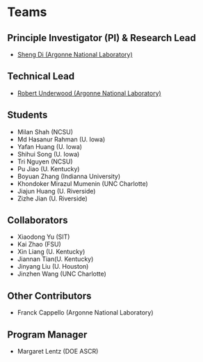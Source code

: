 # Teams

## Principle Investigator (PI) & Research Lead

- [Sheng Di (Argonne National Laboratory)](https://web.cels.anl.gov/~sdi/)

## Technical Lead

- [Robert Underwood (Argonne National Laboratory)](https://robertu94.github.io/)

## Students

- Milan Shah (NCSU)
- Md Hasanur Rahman (U. Iowa)
- Yafan Huang (U. Iowa)
- Shihui Song (U. Iowa)
- Tri Nguyen (NCSU)
- Pu Jiao (U. Kentucky)
- Boyuan Zhang (Indianna University)
- Khondoker Mirazul Mumenin (UNC Charlotte)
- Jiajun Huang (U. Riverside)
- Zizhe Jian (U. Riverside)

## Collaborators

- Xiaodong Yu (SIT)
- Kai Zhao (FSU)
- Xin Liang (U. Kentucky)
- Jiannan Tian(U. Kentucky)
- Jinyang Liu (U. Houston)
- Jinzhen Wang (UNC Charlotte)

## Other Contributors

- Franck Cappello (Argonne National Laboratory)

## Program Manager
- Margaret Lentz (DOE ASCR)

